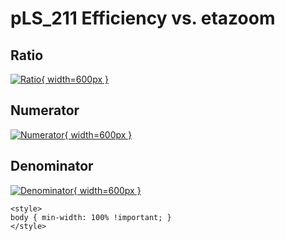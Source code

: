 # pLS_211 Efficiency vs. etazoom

## Ratio

[![Ratio](../mtv/var/pLS_211_eff_etazoom.png){ width=600px }](../mtv/var/pLS_211_eff_etazoom.pdf)

## Numerator

[![Numerator](../mtv/num/pLS_211_eff_etazoom_num.png){ width=600px }](../mtv/num/pLS_211_eff_etazoom_num.pdf)

## Denominator

[![Denominator](../mtv/den/pLS_211_eff_etazoom_den.png){ width=600px }](../mtv/den/pLS_211_eff_etazoom_den.pdf)


``` {=html}
<style>
body { min-width: 100% !important; }
</style>
```
